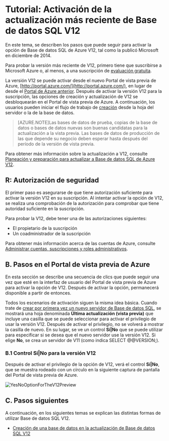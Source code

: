 <properties
	pageTitle="Tutorial: Activación de la actualización más reciente de Base de datos SQL V12"
	description="Describe los pasos que hay que seguir para probar la versión V12 de Base de datos SQL de Azure a través de la nueva interfaz de usuario del portal de Microsoft Azure."
	services="sql-database"
	documentationCenter=""
	authors="MightyPen"
	manager="jeffreyg"
	editor=""/>


<tags
	ms.service="sql-database"
	ms.workload="data-management" 
	ms.tgt_pltfrm="na"
	ms.devlang="na"
	ms.topic="article"
	ms.date="04/28/2015"
	ms.author="genemi"/>


# Tutorial: Activación de la actualización más reciente de Base de datos SQL V12

En este tema, se describen los pasos que puede seguir para activar la opción de Base de datos SQL de Azure V12, tal como la publicó Microsoft en diciembre de 2014.

Para probar la versión más reciente de V12, primero tiene que suscribirse a Microsoft Azure o, al menos, a una suscripción de [evaluación gratuita](http://azure.microsoft.com/pricing/free-trial/).

La versión V12 se puede activar desde el nuevo Portal de vista previa de Azure, [http://portal.azure.com/](http://portal.azure.com/), en lugar de desde el [Portal de Azure anterior](http://manage.windowsazure.com/). Después de activar la versión V12 para la suscripción, las opciones de creación y actualización de V12 se desbloquearán en el Portal de vista previa de Azure. A continuación, los usuarios pueden iniciar el flujo de trabajo de [creación](sql-database-create.md) desde la hoja del servidor o la de la base de datos.

> [AZURE.NOTE]Las bases de datos de prueba, copias de la base de datos o bases de datos nuevas son buenas candidatas para la actualización a la vista previa. Las bases de datos de producción de las que depende su negocio deben esperar hasta después del período de la versión de vista previa.

Para obtener más información sobre la actualización a V12, consulte [Planeación y preparación para actualizar a Base de datos SQL de Azure V12](sql-database-v12-plan-prepare-upgrade.md).


## R: Autorización de seguridad

El primer paso es asegurarse de que tiene autorización suficiente para activar la versión V12 en su suscripción. Al intentar activar la opción de V12, se realiza una comprobación de la autorización para comprobar que tiene autoridad suficiente en la suscripción.

 Para probar la V12, debe tener una de las autorizaciones siguientes:

- El propietario de la suscripción
- Un coadministrador de la suscripción

Para obtener más información acerca de las cuentas de Azure, consulte [Administrar cuentas, suscripciones y roles administrativos](http://msdn.microsoft.com/library/hh531793.aspx).

## B. Pasos en el Portal de vista previa de Azure

En esta sección se describe una secuencia de clics que puede seguir una vez que esté en la interfaz de usuario del Portal de vista previa de Azure para activar la opción de V12. Después de activar la opción, permanecerá disponible a partir de entonces.

Todos los escenarios de activación siguen la misma idea básica. Cuando trate de [crear por primera vez un nuevo servidor de Base de datos SQL](sql-database-create.md), se mostrará una hoja denominada **Última actualización (vista previa)** que incluye una casilla que se puede seleccionar para activar el privilegio de usar la versión V12. Después de activar el privilegio, no se volverá a mostrar la casilla de nuevo. En su lugar, se ve un control **Sí|No** que se puede utilizar para especificar si se desea que el nuevo servidor use la versión V12. Si elige **No**, se crea un servidor de V11 (como indica SELECT @@VERSION;).

### B.1 Control Sí|No para la versión V12

Después de activar el privilegio de la opción de V12, verá el control **Sí|No**, que se muestra rodeado con un círculo en la siguiente captura de pantalla del Portal de vista previa de Azure.

![YesNoOptionForTheV12Preview][Image1]


## C. Pasos siguientes

A continuación, en los siguientes temas se explican las distintas formas de utilizar Base de datos SQL V12.

- [Creación de una base de datos en la actualización de Base de datos SQL V12](sql-database-create.md)


<!-- References, Images. -->
[Image1]: ./media/sql-database-v12-sign-up/V12Preview-YesNo-Option-New-SQLDatabase-Server-Newserver-Screenshot-e23.png

 

<!---HONumber=August15_HO6-->